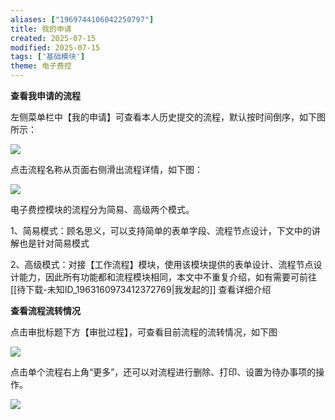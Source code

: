```yaml
---
aliases: ["1969744106042250797"]
title: 我的申请
created: 2025-07-15
modified: 2025-07-15
tags: ['基础模块']
theme: 电子费控
---
```


**查看我申请的流程**

左侧菜单栏中【我的申请】可查看本人历史提交的流程，默认按时间倒序，如下图所示：

![](cef5f14506590ae453ad964065671eb3.jpg)

点击流程名称从页面右侧滑出流程详情，如下图：

![](9ca4bdf83a8edd5b06db000278ac7eeb.jpg)

电子费控模块的流程分为简易、高级两个模式。

1、简易模式：顾名思义，可以支持简单的表单字段、流程节点设计，下文中的讲解也是针对简易模式

2、高级模式：对接【工作流程】模块，使用该模块提供的表单设计、流程节点设计能力，因此所有功能都和流程模块相同，本文中不重复介绍，如有需要可前往 [[待下载-未知ID_1963160973412372769|我发起的]] 查看详细介绍

**查看流程流转情况**

点击审批标题下方【审批过程】，可查看目前流程的流转情况，如下图

**![](ae801c01f1761db63f2131ff5d7a2d31.jpg)**

点击单个流程右上角“更多”，还可以对流程进行删除、打印、设置为待办事项的操作。

**![](7b5658337fb79b56bee50125ee0ff9b3.jpg)**